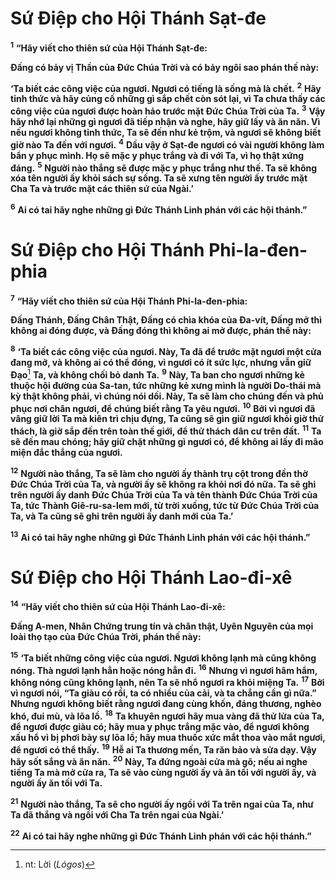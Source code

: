 # Sứ Ðiệp cho Hội Thánh Sạt-đe

<sup><b>1</b></sup> **“Hãy viết cho thiên sứ của Hội Thánh Sạt-đe:**

**Ðấng có bảy vị Thần của Ðức Chúa Trời và có bảy ngôi sao phán thế này:**

**‘Ta biết các công việc của ngươi. Ngươi có tiếng là sống mà là chết.** <sup><b>2</b></sup> **Hãy tỉnh thức và hãy củng cố những gì sắp chết còn sót lại, vì Ta chưa thấy các công việc của ngươi được hoàn hảo trước mặt Ðức Chúa Trời của Ta.** <sup><b>3</b></sup> **Vậy hãy nhớ lại những gì ngươi đã tiếp nhận và nghe, hãy giữ lấy và ăn năn. Vì nếu ngươi không tỉnh thức, Ta sẽ đến như kẻ trộm, và ngươi sẽ không biết giờ nào Ta đến với ngươi.** <sup><b>4</b></sup> **Dầu vậy ở Sạt-đe ngươi có vài người không làm bẩn y phục mình. Họ sẽ mặc y phục trắng và đi với Ta, vì họ thật xứng đáng.** <sup><b>5</b></sup> **Người nào thắng sẽ được mặc y phục trắng như thế. Ta sẽ không xóa tên người ấy khỏi sách sự sống. Ta sẽ xưng tên người ấy trước mặt Cha Ta và trước mặt các thiên sứ của Ngài.’**

<sup><b>6</b></sup> **Ai có tai hãy nghe những gì Ðức Thánh Linh phán với các hội thánh.”**

# Sứ Ðiệp cho Hội Thánh Phi-la-đen-phia

<sup><b>7</b></sup> **“Hãy viết cho thiên sứ của Hội Thánh Phi-la-đen-phia:**

**Ðấng Thánh, Ðấng Chân Thật, Ðấng có chìa khóa của Ða-vít, Ðấng mở thì không ai đóng được, và Ðấng đóng thì không ai mở được, phán thế này:**

<sup><b>8</b></sup> **‘Ta biết các công việc của ngươi. Này, Ta đã để trước mặt ngươi một cửa đang mở, và không ai có thể đóng, vì ngươi có ít sức lực, nhưng vẫn giữ Ðạo**[^1-a70e23fc-3c44-4974-b9d8-82ecf185fab0] **Ta, và không chối bỏ danh Ta.** <sup><b>9</b></sup> **Này, Ta ban cho ngươi những kẻ thuộc hội đường của Sa-tan, tức những kẻ xưng mình là người Do-thái mà kỳ thật không phải, vì chúng nói dối. Này, Ta sẽ làm cho chúng đến và phủ phục nơi chân ngươi, để chúng biết rằng Ta yêu ngươi.** <sup><b>10</b></sup> **Bởi vì ngươi đã vâng giữ lời Ta mà kiên trì chịu đựng, Ta cũng sẽ gìn giữ ngươi khỏi giờ thử thách, là giờ sắp đến trên toàn thế giới, để thử thách dân cư trên đất.** <sup><b>11</b></sup> **Ta sẽ đến mau chóng; hãy giữ chặt những gì ngươi có, để không ai lấy đi mão miện đắc thắng của ngươi.**

<sup><b>12</b></sup> **Người nào thắng, Ta sẽ làm cho người ấy thành trụ cột trong đền thờ Ðức Chúa Trời của Ta, và người ấy sẽ không ra khỏi nơi đó nữa. Ta sẽ ghi trên người ấy danh Ðức Chúa Trời của Ta và tên thành Ðức Chúa Trời của Ta, tức Thành Giê-ru-sa-lem mới, từ trời xuống, tức từ Ðức Chúa Trời của Ta, và Ta cũng sẽ ghi trên người ấy danh mới của Ta.’**

<sup><b>13</b></sup> **Ai có tai hãy nghe những gì Ðức Thánh Linh phán với các hội thánh.”**

# Sứ Ðiệp cho Hội Thánh Lao-đi-xê

<sup><b>14</b></sup> **“Hãy viết cho thiên sứ của Hội Thánh Lao-đi-xê:**

**Ðấng A-men, Nhân Chứng trung tín và chân thật, Uyên Nguyên của mọi loài thọ tạo của Ðức Chúa Trời, phán thế này:**

<sup><b>15</b></sup> **‘Ta biết những công việc của ngươi. Ngươi không lạnh mà cũng không nóng. Thà ngươi lạnh hẳn hoặc nóng hẳn đi.** <sup><b>16</b></sup> **Nhưng vì ngươi hâm hẩm, không nóng cũng không lạnh, nên Ta sẽ nhổ ngươi ra khỏi miệng Ta.** <sup><b>17</b></sup> **Bởi vì ngươi nói, “Ta giàu có rồi, ta có nhiều của cải, và ta chẳng cần gì nữa.” Nhưng ngươi không biết rằng ngươi đang cùng khốn, đáng thương, nghèo khó, đui mù, và lõa lồ.** <sup><b>18</b></sup> **Ta khuyên ngươi hãy mua vàng đã thử lửa của Ta, để ngươi được giàu có; hãy mua y phục trắng mặc vào, để ngươi không xấu hổ vì bị phơi bày sự lõa lồ; hãy mua thuốc xức mắt thoa vào mắt ngươi, để ngươi có thể thấy.** <sup><b>19</b></sup> **Hễ ai Ta thương mến, Ta răn bảo và sửa dạy. Vậy hãy sốt sắng và ăn năn.** <sup><b>20</b></sup> **Này, Ta đứng ngoài cửa mà gõ; nếu ai nghe tiếng Ta mà mở cửa ra, Ta sẽ vào cùng người ấy và ăn tối với người ấy, và người ấy ăn tối với Ta.**

<sup><b>21</b></sup> **Người nào thắng, Ta sẽ cho người ấy ngồi với Ta trên ngai của Ta, như Ta đã thắng và ngồi với Cha Ta trên ngai của Ngài.’**

<sup><b>22</b></sup> **Ai có tai hãy nghe những gì Ðức Thánh Linh phán với các hội thánh.”**

[^1-a70e23fc-3c44-4974-b9d8-82ecf185fab0]: nt: Lời (_Lógos_)
